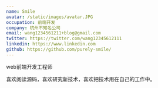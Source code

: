 ```yaml
---
name: Smile
avatar: /static/images/avatar.JPG
occupation: 前端开发
company: 杭州不知名公司
email: wang1234561211+blog@gmail.com
twitter: https://twitter.com/wang12345612111
linkedin: https://www.linkedin.com
github: https://github.com/purely-smile/
---
```


web前端开发工程师

喜欢阅读源码，喜欢研究新技术，喜欢把技术用在自己的工作中。
